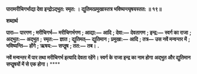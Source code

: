 **पारामरीचिगर्भाद्या देवा इन्द्रोऽद्भुत: स्मृत: ।** **द्युतिमत्प्रमुखास्तत्र भविष्यन्त्यृषयस्तत: ॥ १९॥** 

**शब्दार्थ** 

**पारा—** **पारगण** **; मरीचिगर्भ—** **मरीचिगर्भगण** **; आद्या:—** **आदि** **; देवा:—** **देवतागण** **; इन्द्र:—** **स्वर्ग का राजा** **; अद्भुत:—** **अद्भुत** **;** **स्मृत:—** **ज्ञात** **; द्युतिमत्—** **द्युतिमान** **; प्रमुखा:—** **आदि** **; तत्र—** **उस नवें मन्वन्तर में** **; भविष्यन्ति—** **होंगे** **; ऋषय:—** **सप्तॢष** **; तत:—** **तब।** **.** 

**नवें मन्वन्तर में पार तथा मरीचिगर्भ इत्यादि देवता रहेंगे। स्वर्ग के राजा इन्द्र का नाम होगा** **अद्भुत और द्युतिमान सप्तॢषयों में से एक होगा।** **** 